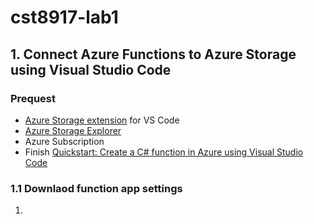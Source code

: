 # cst8917-lab1

## 1. Connect Azure Functions to Azure Storage using Visual Studio Code

### Prequest

- [Azure Storage extension](https://marketplace.visualstudio.com/items?itemName=ms-azuretools.vscode-azurestorage) for VS Code
- [Azure Storage Explorer](https://azure.microsoft.com/en-us/products/storage/storage-explorer#Download-4)
- Azure Subscription
- Finish [Quickstart: Create a C# function in Azure using Visual Studio Code](https://learn.microsoft.com/en-us/azure/azure-functions/create-first-function-vs-code-csharp)

### 1.1 Downlaod function app settings

1. 
